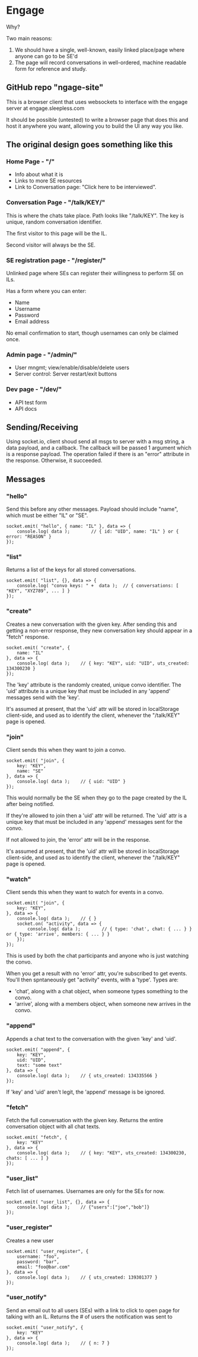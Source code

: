 
# Engage 

Why?

Two main reasons:

1. We should have a single, well-known, easily linked place/page where anyone can go to be SE'd
2. The page will record conversations in well-ordered, machine readable form for reference and study.


## GitHub repo "ngage-site"
This is a browser client that uses websockets to interface
with the engage server at engage.sleepless.com

It should be possible (untested) to write a browser page
that does this and host it anywhere you want, allowing you
to build the UI any way you like.


## The original design goes something like this

### Home Page - "/"
* Info about what it is
* Links to more SE resources
* Link to Conversation page: "Click here to be interviewed".

### Conversation Page - "/talk/KEY/"
This is where the chats take place.
Path looks like "/talk/KEY".
The key is unique, random conversation identifier.

The first visitor to this page will be the IL.

Second visitor will always be the SE.

### SE registration page - "/register/"
Unlinked page where SEs can register their willingness to 
perform SE on ILs.

Has a form where you can enter:

* Name
* Username
* Password
* Email address

No email confirmation to start, though usernames can only be
claimed once.

### Admin page - "/admin/"

* User mngmt; view/enable/disable/delete users
* Server control: Server restart/exit buttons

### Dev page - "/dev/"

* API test form
* API docs

## Sending/Receiving

Using socket.io,
client shoud send all msgs to server with
a msg string, a data payload, and a callback.
The callback will be passed 1 argument which is
a response payload.  The operation failed
if there is an "error" attribute in the response.
Otherwise, it succeeded.

## Messages

### "hello"
Send this before any other messages.
Payload should include "name", which must be either "IL" or "SE".

	socket.emit( "hello", { name: "IL" }, data => {
		console.log( data );		// { id: "UID", name: "IL" } or { error: "REASON" }
	});


### "list"
Returns a list of the keys for all stored conversations.

	socket.emit( "list", {}, data => {
		console.log( "convo keys: " +  data );	// { conversations: [ "KEY", "XYZ789", ... ] }
	});


### "create"
Creates a new conversation with the given key.
After sending this and getting a non-error response,
they new conversation key should appear in a "fetch"
response.

	socket.emit( "create", {
		name: "IL"
	}, data => {
		console.log( data );	// { key: "KEY", uid: "UID", uts_created: 134300230 }
	});

The 'key' attribute is the randomly created, unique convo identifier.
The 'uid' attribute is a unique key that must be included in any 'append' messages
send with the 'key'.

It's assumed at present, that the 'uid' attr will be stored in localStorage client-side, and
used as to identify the client, whenever the "/talk/KEY" page is opened.


### "join"
Client sends this when they want to join a convo.

	socket.emit( "join", {
		key: "KEY",
		name: "SE"
	}, data => {
		console.log( data );	// { uid: "UID" }
	});

This would normally be the SE when they go to the page created by the IL after being notified.

If they're allowed to join then a 'uid' attr will be returned.
The 'uid' attr is a unique key that must be included in any 'append' messages sent for the convo.

If not allowed to join, the 'error' attr will be in the response.

It's assumed at present, that the 'uid' attr will be stored in localStorage client-side, and
used as to identify the client, whenever the "/talk/KEY" page is opened.


### "watch"
Client sends this when they want to watch for events in a convo.

	socket.emit( "join", {
		key: "KEY",
	}, data => {
		console.log( data );	// { }
		socket.on( "activity", data => {
			console.log( data );		// { type: 'chat', chat: { ... } } or { type: 'arrive', members: { ... } }
		});
	});

This is used by both the chat participants and anyone who is just watching the convo.

When you get a result with no 'error' attr, you're subscribed to get events.
You'll then spntaneously get "activity" events, with a 'type'.
Types are:

* 'chat', along with a chat object, when someone types something to the convo.
* 'arrive', along with a members object, when someone new arrives in the convo.


### "append"
Appends a chat text to the conversation with the given 'key' and 'uid'.

	socket.emit( "append", {
		key: "KEY",
		uid: "UID",
		text: "some text"
	}, data => {
		console.log( data );	// { uts_created: 134335566 } 
	});

If 'key' and 'uid' aren't legit, the 'append' message is be ignored.


### "fetch"
Fetch the full conversation with the given key.
Returns the entire conversation object with all chat texts.

	socket.emit( "fetch", {
		key: "KEY"
	}, data => {
		console.log( data );	// { key: "KEY", uts_created: 134300230, chats: [ ... ] }
	});


### "user_list"
Fetch list of usernames.
Usernames are only for the SEs for now.

	socket.emit( "user_list", {}, data => {
		console.log( data );	// {"users":["joe","bob"]}	
	});


### "user_register"
Creates a new user

	socket.emit( "user_register", {
		username: "foo",
		password: "bar",
		email: "foo@bar.com"
	}, data => {
		console.log( data );	// { uts_created: 139301377 } 
	});


### "user_notify"
Send an email out to all users (SEs) with a link to click to
open page for talking with an IL.
Returns the # of users the notification was sent to

	socket.emit( "user_notify", {
		key: "KEY"
	}, data => {
		console.log( data );	// { n: 7 } 
	});


